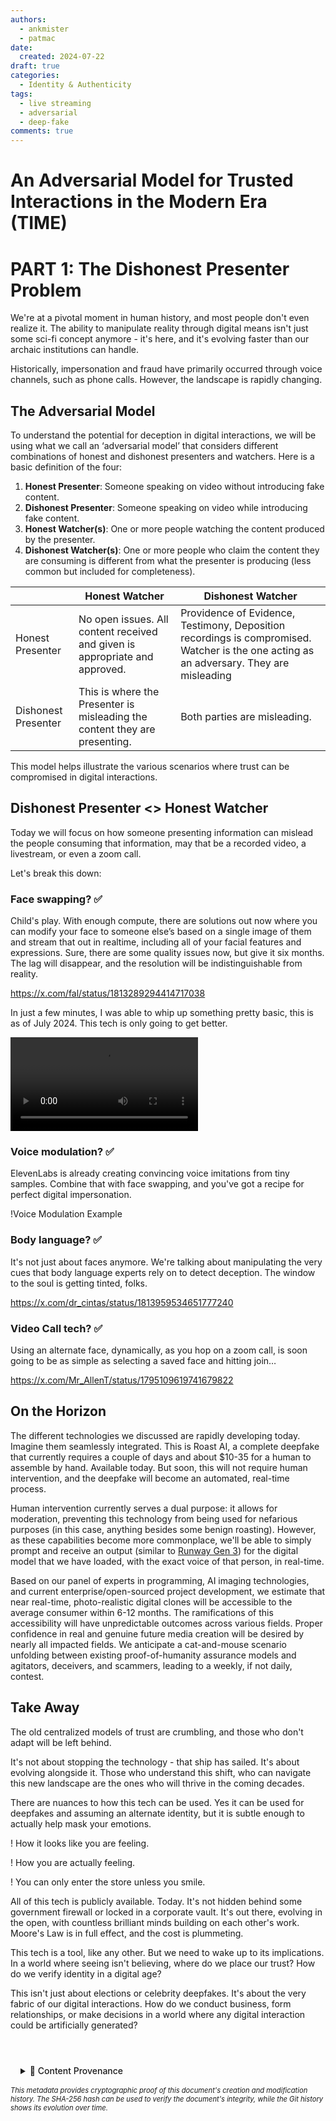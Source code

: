 ```yaml
---
authors:
  - ankmister
  - patmac
date:
  created: 2024-07-22
draft: true
categories:
  - Identity & Authenticity
tags:
  - live streaming
  - adversarial
  - deep-fake
comments: true
---
```


# An Adversarial Model for Trusted Interactions in the Modern Era (TIME)

# PART 1: The Dishonest Presenter Problem

We're at a pivotal moment in human history, and most people don't even realize it. The ability to manipulate reality through digital means isn't just some sci-fi concept anymore - it's here, and it's evolving faster than our archaic institutions can handle.

Historically, impersonation and fraud have primarily occurred through voice channels, such as phone calls. However, the landscape is rapidly changing.

<!-- more -->

## The Adversarial Model

To understand the potential for deception in digital interactions, we will be using what we call an ‘adversarial model’ that considers different combinations of honest and dishonest presenters and watchers. Here is a basic definition of the four:

1. **Honest Presenter**: Someone speaking on video without introducing fake content.
2. **Dishonest Presenter**: Someone speaking on video while introducing fake content.
3. **Honest Watcher(s)**: One or more people watching the content produced by the presenter.
4. **Dishonest Watcher(s)**: One or more people who claim the content they are consuming is different from what the presenter is producing (less common but included for completeness).

|                     | Honest Watcher                                                              | Dishonest Watcher                                                                                                                       |
| ------------------- | --------------------------------------------------------------------------- | --------------------------------------------------------------------------------------------------------------------------------------- |
| Honest Presenter    | No open issues. All content received and given is appropriate and approved. | Providence of Evidence, Testimony, Deposition recordings is compromised. Watcher is the one acting as an adversary. They are misleading |
| Dishonest Presenter | This is where the Presenter is misleading the content they are presenting.  | Both parties are misleading.                                                                                                            |

This model helps illustrate the various scenarios where trust can be compromised in digital interactions.

## Dishonest Presenter <> Honest Watcher

Today we will focus on how someone presenting information can mislead the people consuming that information, may that be a recorded video, a livestream, or even a zoom call. 

Let's break this down:

### **Face swapping? ✅**

Child's play. With enough compute, there are solutions out now where you can modify your face to someone else’s based on a single image of them and stream that out in realtime, including all of your facial features and expressions. Sure, there are some quality issues now, but give it six months. The lag will disappear, and the resolution will be indistinguishable from reality.

https://x.com/fal/status/1813289294414717038

In just a few minutes, I was able to whip up something pretty basic, this is as of July 2024. This tech is only going to get better. 

![Live Portrait video](adversarial_model/liveportrait1.mp4)

### Voice modulation? **✅**

ElevenLabs is already creating convincing voice imitations from tiny samples. Combine that with face swapping, and you've got a recipe for perfect digital impersonation.

!Voice Modulation Example

### Body language?  **✅**

It's not just about faces anymore. We're talking about manipulating the very cues that body language experts rely on to detect deception. The window to the soul is getting tinted, folks.

https://x.com/dr_cintas/status/1813959534651777240

### Video Call tech? **✅**

Using an alternate face, dynamically, as you hop on a zoom call, is soon going to be as simple as selecting a saved face and hitting join…

https://x.com/Mr_AllenT/status/1795109619741679822

## On the Horizon

The different technologies we discussed are rapidly developing today. Imagine them seamlessly integrated. This is Roast AI, a complete deepfake that currently requires a couple of days and about $10-35 for a human to assemble by hand. Available today. But soon, this will not require human intervention, and the deepfake will become an automated, real-time process.

Human intervention currently serves a dual purpose: it allows for moderation, preventing this technology from being used for nefarious purposes (in this case, anything besides some benign roasting). However, as these capabilities become more commonplace, we'll be able to simply prompt and receive an output (similar to [Runway Gen 3](https://runwayml.com/ai-tools/gen-3-alpha/)) for the digital model that we have loaded, with the exact voice of that person, in real-time.

Based on our panel of experts in programming, AI imaging technologies, and current enterprise/open-sourced project development, we estimate that near real-time, photo-realistic digital clones will be accessible to the average consumer within 6-12 months. The ramifications of this accessibility will have unpredictable outcomes across various fields. Proper confidence in real and genuine future media creation will be desired by nearly all impacted fields. We anticipate a cat-and-mouse scenario unfolding between existing proof-of-humanity assurance models and agitators, deceivers, and scammers, leading to a weekly, if not daily, contest.

## Take Away

The old centralized models of trust are crumbling, and those who don't adapt will be left behind.

It's not about stopping the technology - that ship has sailed. It's about evolving alongside it. Those who understand this shift, who can navigate this new landscape are the ones who will thrive in the coming decades.

There are nuances to how this tech can be used. Yes it can be used for deepfakes and assuming an alternate identity, but it is subtle enough to actually help mask your emotions.

! How it looks like you are feeling. 

<Loki Video composed>

! How you are actually feeling.

<Loki Video torn>

! You can only enter the store unless you smile.

All of this tech is publicly available. Today. It's not hidden behind some government firewall or locked in a corporate vault. It's out there, evolving in the open, with countless brilliant minds building on each other's work. Moore's Law is in full effect, and the cost is plummeting.

This tech is a tool, like any other. But we need to wake up to its implications. In a world where seeing isn't believing, where do we place our trust? How do we verify identity in a digital age?

This isn't just about elections or celebrity deepfakes. It's about the very fabric of our digital interactions. How do we conduct business, form relationships, or make decisions in a world where any digital interaction could be artificially generated?

<!-- BLOG_GIT_METADATA START -->

<div class="blog-git-metadata" style="margin-top: 2rem; padding-top: 1rem; border-top: 1px solid var(--md-default-fg-color--lightest);">
  <details style="background: var(--md-code-bg-color); padding: 0.5rem 1rem; border-radius: 0.2rem;">
    <summary style="cursor: pointer; font-weight: 500; color: var(--md-default-fg-color--light);">
      📝 Content Provenance
    </summary>
    <div style="margin-top: 1rem; font-size: 0.9em;">
      <p style="margin: 0.5rem 0;"><strong>Created:</strong> 2024-07-23</p>
      <p style="margin: 0.5rem 0;"><strong>Last Modified:</strong> 2025-09-19</p>
      <p style="margin: 0.5rem 0;"><strong>Total Revisions:</strong> 5</p>
      <p style="margin: 0.5rem 0;"><strong>File SHA-256:</strong> <code style="font-size: 0.85em;">372f2c9e11eda811...</code></p>
      
      <div style="margin-top: 1rem;">
        <p style="margin: 0.5rem 0; font-weight: 500;">Recent Changes:</p>
        <table style="width: 100%; font-size: 0.85em; margin-top: 0.5rem;">
          <thead>
            <tr style="border-bottom: 1px solid var(--md-default-fg-color--lightest);">
              <th style="text-align: left; padding: 0.25rem;">Date</th>
              <th style="text-align: left; padding: 0.25rem;">Author</th>
              <th style="text-align: left; padding: 0.25rem;">Change</th>
            </tr>
          </thead>
          <tbody>
            <tr>
              <td style="padding: 0.25rem;">2025-09-19</td>
              <td style="padding: 0.25rem;">James Canterbury</td>
              <td style="padding: 0.25rem;">Enhanced landing page - added consistent catego...</td>
            </tr>
            <tr>
              <td style="padding: 0.25rem;">2025-09-19</td>
              <td style="padding: 0.25rem;">James Canterbury</td>
              <td style="padding: 0.25rem;">Added the github "Content Provenance" onto each...</td>
            </tr>
            <tr>
              <td style="padding: 0.25rem;">2024-07-23</td>
              <td style="padding: 0.25rem;">AnkMister</td>
              <td style="padding: 0.25rem;">adv model back to draft</td>
            </tr>
          </tbody>
        </table>
      </div>
      
      <p style="margin-top: 1rem; margin-bottom: 0;">
        <a href="https://github.com/zeroth-tech/blogs/blob/d8b1cb6671276034987e8ed4c379922236f926e8/docs/posts/adversarial_model.md" target="_blank" style="color: var(--md-primary-fg-color); text-decoration: none;">
          View Full History on GitHub →
        </a>
      </p>
    </div>
  </details>
  
  <div style="margin-top: 0.5rem; font-size: 0.8em; color: var(--md-default-fg-color--lighter);">
    <p style="margin: 0;">
      <em>This metadata provides cryptographic proof of this document's creation and modification history. 
      The SHA-256 hash can be used to verify the document's integrity, while the Git history shows its evolution over time.</em>
    </p>
  </div>
</div>

<!-- BLOG_GIT_METADATA END -->
